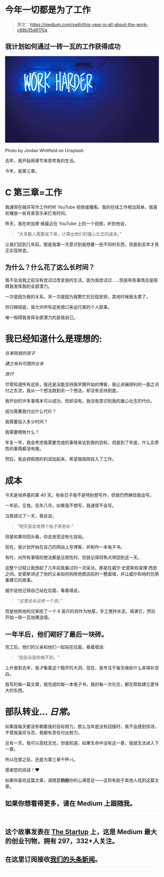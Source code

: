 # 今年一切都是为了工作

> 原文：<https://medium.com/swlh/this-year-is-all-about-the-work-c68b35d6170a>

## 我计划如何通过一砖一瓦的工作获得成功

![](img/1e55aff8e5e055d5fee36c44bb9f8e71.png)

Photo by Jordan Whitfield on Unsplash

去年，我开始用章节来思考我的生活。

今年，是第三章。

# C 第三章=工作

我通常在做非写作工作时听 YouTube 视频或播客。我的在线工作相当简单，我喜欢播放一些背景音乐来打发时间。

昨天，我在听加里·维最近在 YouTube 上的一个视频，听到他说，

> “大多数人需要坐下来，计算出他们的雄心壮志的成本。”

让我们回到几年前。那是我第一次意识到我想要一些不同的东西，但直到去年才真正实现转变。

## 为什么？什么花了这么长时间？

我不会说我之前没有尝试过改变我的生活，因为我尝试过……但是有些事情总是阻碍我发挥我的全部潜力。

一次是因为我的关系，另一次是因为我繁忙的日程安排，其他时候我太累了。

但归根结底，我允许所有这些借口来运行我的个人叙事。

唯一阻碍我发挥全部潜力的是我自己。

# 我已经知道什么是理想的:

*在家陪我的孩子*

*建立有利可图的业务*

*旅行*

尽管知道所有这些，我还是没能坚持我早期开始的博客，我让进展顺利的一面之词付之东流，我从一个想法跳到另一个想法，却没有坚持到底。

我开创的许多事情本可以成功，但却没有。我没有意识到我的雄心壮志的代价。

成功需要我付出什么代价？

我需要投入多少时间？

我需要牺牲什么？

年复一年，我会考虑我需要完成的事情来达到我的目标，但是到了年底，什么实质性的事情都没有做。

然后，我会把假想的利润加起来，希望我刚刚投入了工作。

# 成本

今天是培养基的第 40 天。有些日子我不是特别想写作，但我仍然确信我会写。

一年前，见鬼，去年八月，如果我不想写，我通常不会写。

当我错过了一天，我会说，

> "明天我会发两个帖子来弥补."

但是如果你回头看，你会发现没有化妆贴。

现在，我计划开始在自己的网站上写博客，并制作一本电子书。

有时，对所有事情的想法都是压倒性的，但我记得将焦点带回到这一天。

这整个过程让我想起了几年前我看过的一次采访。那是在威尔·史密斯和查理·西恩之间。史密斯讲述了他的父亲如何拆除他商店前的一整面墙，并让威尔和他的兄弟重建它的故事。

威尔说他记得自己站在后面，看着墙说，

> *“这里会永远有一个洞。”*

但是他和他的兄弟挖了一个 6 英尺的洞作为地基，手工搅拌水泥，填满它，然后开始一砖一瓦地建造墙。

## 一年半后，他们砌好了最后一块砖。

完工后，他们的父亲和他们一起站在后面，看着墙说:

> "别告诉我你做不到。"

上升直到去年，我*才*看着这个豁开的大洞。现在，我专注于每天做些什么来填补空白。

我写的每一篇文章，我完成的每一本电子书，我的每一次社交，都在帮助建立更伟大的东西。

# **部队转业…** *日常*。

如果我每天都没有朝着我的目标努力，那么当年底没有回报时，我不会感到惊讶。不管我喜欢与否，我都有责任付出努力。

总有一天，我可以高枕无忧，但我知道，如果生命中没有这一章，我就无法进入下一章。

所以在那之前，还是为第三章干杯=)。

感谢您的阅读！❤

如果你喜欢这篇文章，请随意**拍拍**你的心满意足——这将有助于其他人找到这篇文章。

## 如果你想看得更多，请在 Medium 上跟随我。

![](img/731acf26f5d44fdc58d99a6388fe935d.png)

## 这个故事发表在 [The Startup](https://medium.com/swlh) 上，这是 Medium 最大的创业刊物，拥有 297，332+人关注。

## 在这里订阅接收[我们的头条新闻](http://growthsupply.com/the-startup-newsletter/)。

![](img/731acf26f5d44fdc58d99a6388fe935d.png)